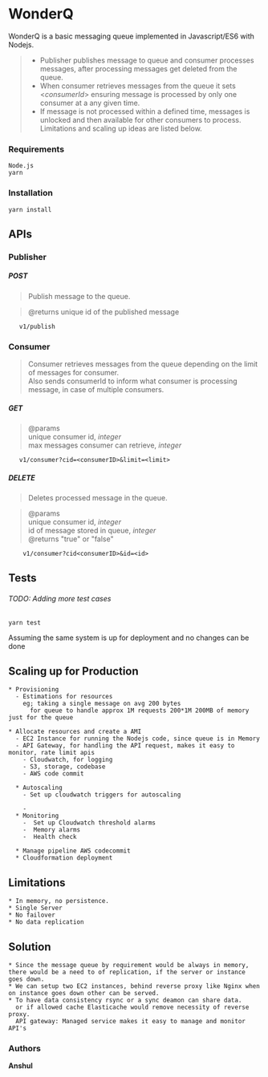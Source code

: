 # WonderQ

WonderQ is a basic messaging queue implemented in Javascript/ES6 with Nodejs.
>* Publisher publishes message to queue and consumer processes messages, after processing messages get deleted from the queue.
> * When consumer retrieves messages from the queue it sets <*consumerId*> ensuring message is processed by only one consumer at a any given time.
> * If message is not processed within a defined time, messages is unlocked and then available for other consumers to process.
> Limitations and scaling up ideas are listed below.


### Requirements
```
Node.js
yarn
```
### Installation

```
yarn install
```

###



## APIs

 ### Publisher
##### POST
 >Publish message to the queue.

>@returns <messageId> unique id of the published message
```
   v1/publish
```
 ### Consumer
 > Consumer retrieves messages from the queue depending on the limit of messages for consumer.\
Also sends consumerId to inform what consumer is processing message, in case of multiple consumers.

##### GET
>@params\
<consumerId> unique consumer id, *integer*\
<limit> max messages consumer can retrieve, *integer*

```
   v1/consumer?cid=<consumerID>&limit=<limit>
```
 ##### DELETE
 > Deletes processed message in the queue.


>@params\
<consumerId> unique consumer id, *integer*\
<id> id of message stored in queue, *integer*\
@returns "true" or "false"

```
    v1/consumer?cid<consumerID>&id=<id>
```

## Tests

 ###### TODO: Adding more test cases
```
yarn test
```

Assuming the same system is up for deployment and no changes can be done
## Scaling up for Production
```
* Provisioning
  - Estimations for resources
    eg; taking a single message on avg 200 bytes
      for queue to handle approx 1M requests 200*1M 200MB of memory just for the queue

* Allocate resources and create a AMI
  - EC2 Instance for running the Nodejs code, since queue is in Memory
  - API Gateway, for handling the API request, makes it easy to monitor, rate limit apis
    - Cloudwatch, for logging
    - S3, storage, codebase
    - AWS code commit

  * Autoscaling
    - Set up cloudwatch triggers for autoscaling

    -
  * Monitoring
    -  Set up Cloudwatch threshold alarms
    -  Memory alarms
    -  Health check

  * Manage pipeline AWS codecommit
  * Cloudformation deployment
```

## Limitations
```
* In memory, no persistence.
* Single Server
* No failover
* No data replication
```
## Solution
```
* Since the message queue by requirement would be always in memory, there would be a need to of replication, if the server or instance goes down.
* We can setup two EC2 instances, behind reverse proxy like Nginx when on instance goes down other can be served.
* To have data consistency rsync or a sync deamon can share data.
  or if allowed cache Elasticache would remove necessity of reverse proxy.
  API gateway: Managed service makes it easy to manage and monitor API's
```
### Authors
**Anshul**
